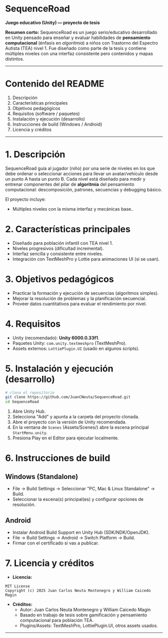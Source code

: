 # SequenceRoad

**Juego educativo (Unity) — proyecto de tesis**

**Resumen corto:**
SequenceRoad es un juego serio/educativo desarrollado en Unity pensado para enseñar y evaluar habilidades de **pensamiento computacional** (énfasis en *algoritmia*) a niños con Trastorno del Espectro Autista (TEA) nivel 1. Fue diseñado como parte de la tesis y contiene múltiples niveles con una interfaz consistente pero contenidos y mapas distintos.

---

# Contenido del README
1. Descripción
2. Características principales
3. Objetivos pedagógicos
4. Requisitos (software / paquetes)
5. Instalación y ejecución (desarrollo)
6. Instrucciones de build (Windows / Android)
7. Licencia y créditos

---

# 1. Descripción
SequenceRoad guía al jugador (niño) por una serie de niveles en los que debe ordenar o seleccionar acciones para llevar un avatar/vehículo desde un punto A hasta un punto B. Cada nivel está diseñado para medir y entrenar componentes del pilar de **algoritmia** del pensamiento computacional: descomposición, patrones, secuencias y debugging básico.

El proyecto incluye:
- Múltiples niveles con la misma interfaz y mecánicas base..

# 2. Características principales
- Diseñado para población infantil con TEA nivel 1.
- Niveles progresivos (dificultad incremental).
- Interfaz sencilla y consistente entre niveles.
- Integración con TextMeshPro y Lottie para animaciones UI (si se usan).

# 3. Objetivos pedagógicos
- Practicar la formación y ejecución de secuencias (algoritmos simples).
- Mejorar la resolución de problemas y la planificación secuencial.
- Proveer datos cuantitativos para evaluar el rendimiento por nivel.

# 4. Requisitos
- Unity (recomendado): **Unity 6000.0.33f1**.
- Paquetes Unity: `com.unity.textmeshpro` (TextMeshPro).
- Assets externos: `LottiePlugin.UI` (usado en algunos scripts).

# 5. Instalación y ejecución (desarrollo)
```bash
# clona el repositorio
git clone https://github.com/JuanCNeuta/SequenceRoad.git
cd SequenceRoad
```
1. Abre Unity Hub.
2. Selecciona "Add" y apunta a la carpeta del proyecto clonada.
3. Abre el proyecto con la versión de Unity recomendada.
4. En la ventana de `Scenes` (Assets/Scenes/) abre la escena principal `StartMenu.unity`.
5. Presiona Play en el Editor para ejecutar localmente.

# 6. Instrucciones de build
## Windows (Standalone)
- File → Build Settings → Seleccionar "PC, Mac & Linux Standalone" → Build.
- Seleccionar la escena(s) principal(es) y configurar opciones de resolución.

## Android
- Instalar Android Build Support en Unity Hub (SDK/NDK/OpenJDK).
- File → Build Settings → Android → Switch Platform → Build.
- Firmar con el certificado si vas a publicar.

# 7. Licencia y créditos
- **Licencia:**

```
MIT License
Copyright (c) 2025 Juan Carlos Neuta Montenegro y William Caicedo Magin
```

- **Créditos:**
  - Autor: Juan Carlos Neuta Montenegro y William Caicedo Magin
  - Basado en trabajo de tesis sobre gamificación y pensamiento computacional para población TEA.
  - Plugins/Assets: TextMeshPro, LottiePlugin.UI, otros assets usados.

---
